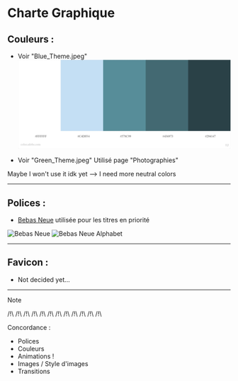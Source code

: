 # Charte Graphique

## Couleurs :
- Voir "Blue_Theme.jpeg"
![Blue Theme](Blue_Theme.jpeg) 

- Voir "Green_Theme.jpeg"
Utilisé page "Photographies"

Maybe I won't use it idk yet
--> I need more neutral colors

-------------

## Polices :
- [Bebas Neue](https://www.dafont.com/fr/bebas-neue.font) utilisée pour les titres en priorité

![Bebas Neue](https://www.dafont.com/img/illustration/b/e/bebas_neue.png)
![Bebas Neue Alphabet](https://www.dafont.com/img/charmap/b/e/bebas_neue0.png)

-------------

## Favicon :
- Not decided yet...

---------------------------

Note 

/!\ /!\ /!\ /!\ /!\ /!\ /!\ /!\ /!\ /!\ /!\ /!\

Concordance : 
- Polices
- Couleurs
- Animations !
- Images / Style d'images
- Transitions